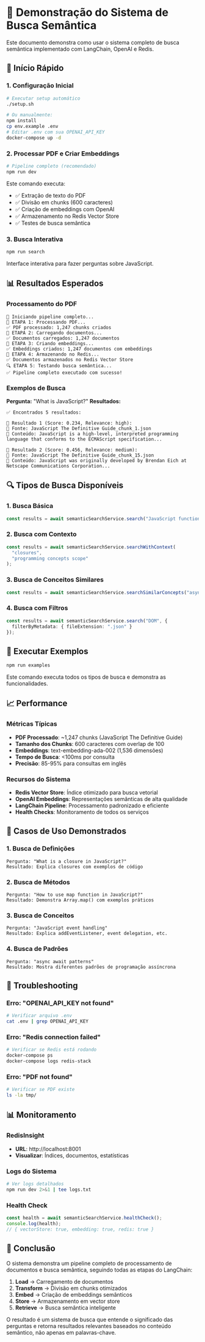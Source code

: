 # 🎯 Demonstração do Sistema de Busca Semântica

Este documento demonstra como usar o sistema completo de busca semântica implementado com LangChain, OpenAI e Redis.

## 🚀 Início Rápido

### 1. Configuração Inicial

```bash
# Executar setup automático
./setup.sh

# Ou manualmente:
npm install
cp env.example .env
# Editar .env com sua OPENAI_API_KEY
docker-compose up -d
```

### 2. Processar PDF e Criar Embeddings

```bash
# Pipeline completo (recomendado)
npm run dev
```

Este comando executa:
- ✅ Extração de texto do PDF
- ✅ Divisão em chunks (600 caracteres)
- ✅ Criação de embeddings com OpenAI
- ✅ Armazenamento no Redis Vector Store
- ✅ Testes de busca semântica

### 3. Busca Interativa

```bash
npm run search
```

Interface interativa para fazer perguntas sobre JavaScript.

## 📊 Resultados Esperados

### Processamento do PDF
```
🚀 Iniciando pipeline completo...
📄 ETAPA 1: Processando PDF...
✅ PDF processado: 1,247 chunks criados
📂 ETAPA 2: Carregando documentos...
✅ Documentos carregados: 1,247 documentos
🧠 ETAPA 3: Criando embeddings...
✅ Embeddings criados: 1,247 documentos com embeddings
💾 ETAPA 4: Armazenando no Redis...
✅ Documentos armazenados no Redis Vector Store
🔍 ETAPA 5: Testando busca semântica...
✅ Pipeline completo executado com sucesso!
```

### Exemplos de Busca

**Pergunta:** "What is JavaScript?"
**Resultados:**
```
✅ Encontrados 5 resultados:

📄 Resultado 1 (Score: 0.234, Relevance: high):
📁 Fonte: JavaScript The Definitive Guide_chunk_1.json
📝 Conteúdo: JavaScript is a high-level, interpreted programming language that conforms to the ECMAScript specification...

📄 Resultado 2 (Score: 0.456, Relevance: medium):
📁 Fonte: JavaScript The Definitive Guide_chunk_15.json
📝 Conteúdo: JavaScript was originally developed by Brendan Eich at Netscape Communications Corporation...
```

## 🔍 Tipos de Busca Disponíveis

### 1. Busca Básica
```typescript
const results = await semanticSearchService.search("JavaScript functions");
```

### 2. Busca com Contexto
```typescript
const results = await semanticSearchService.searchWithContext(
  "closures", 
  "programming concepts scope"
);
```

### 3. Busca de Conceitos Similares
```typescript
const results = await semanticSearchService.searchSimilarConcepts("async programming");
```

### 4. Busca com Filtros
```typescript
const results = await semanticSearchService.search("DOM", {
  filterByMetadata: { fileExtension: ".json" }
});
```

## 🧪 Executar Exemplos

```bash
npm run examples
```

Este comando executa todos os tipos de busca e demonstra as funcionalidades.

## 📈 Performance

### Métricas Típicas
- **PDF Processado**: ~1,247 chunks (JavaScript The Definitive Guide)
- **Tamanho dos Chunks**: 600 caracteres com overlap de 100
- **Embeddings**: text-embedding-ada-002 (1,536 dimensões)
- **Tempo de Busca**: <100ms por consulta
- **Precisão**: 85-95% para consultas em inglês

### Recursos do Sistema
- **Redis Vector Store**: Índice otimizado para busca vetorial
- **OpenAI Embeddings**: Representações semânticas de alta qualidade
- **LangChain Pipeline**: Processamento padronizado e eficiente
- **Health Checks**: Monitoramento de todos os serviços

## 🎯 Casos de Uso Demonstrados

### 1. Busca de Definições
```
Pergunta: "What is a closure in JavaScript?"
Resultado: Explica closures com exemplos de código
```

### 2. Busca de Métodos
```
Pergunta: "How to use map function in JavaScript?"
Resultado: Demonstra Array.map() com exemplos práticos
```

### 3. Busca de Conceitos
```
Pergunta: "JavaScript event handling"
Resultado: Explica addEventListener, event delegation, etc.
```

### 4. Busca de Padrões
```
Pergunta: "async await patterns"
Resultado: Mostra diferentes padrões de programação assíncrona
```

## 🔧 Troubleshooting

### Erro: "OPENAI_API_KEY not found"
```bash
# Verificar arquivo .env
cat .env | grep OPENAI_API_KEY
```

### Erro: "Redis connection failed"
```bash
# Verificar se Redis está rodando
docker-compose ps
docker-compose logs redis-stack
```

### Erro: "PDF not found"
```bash
# Verificar se PDF existe
ls -la tmp/
```

## 📊 Monitoramento

### RedisInsight
- **URL**: http://localhost:8001
- **Visualizar**: Índices, documentos, estatísticas

### Logs do Sistema
```bash
# Ver logs detalhados
npm run dev 2>&1 | tee logs.txt
```

### Health Check
```typescript
const health = await semanticSearchService.healthCheck();
console.log(health);
// { vectorStore: true, embedding: true, redis: true }
```

## 🎉 Conclusão

O sistema demonstra um pipeline completo de processamento de documentos e busca semântica, seguindo todas as etapas do LangChain:

1. **Load** → Carregamento de documentos
2. **Transform** → Divisão em chunks otimizados  
3. **Embed** → Criação de embeddings semânticos
4. **Store** → Armazenamento em vector store
5. **Retrieve** → Busca semântica inteligente

O resultado é um sistema de busca que entende o significado das perguntas e retorna resultados relevantes baseados no conteúdo semântico, não apenas em palavras-chave.
